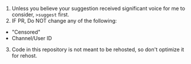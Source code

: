 1. Unless you believe your suggestion received significant voice for me to consider, `>suggest` first.
2. IF PR, Do NOT change any of the following:
* "Censored"
* Channel/User ID

3. Code in this repository is not meant to be rehosted, so don't optimize it for rehost.
